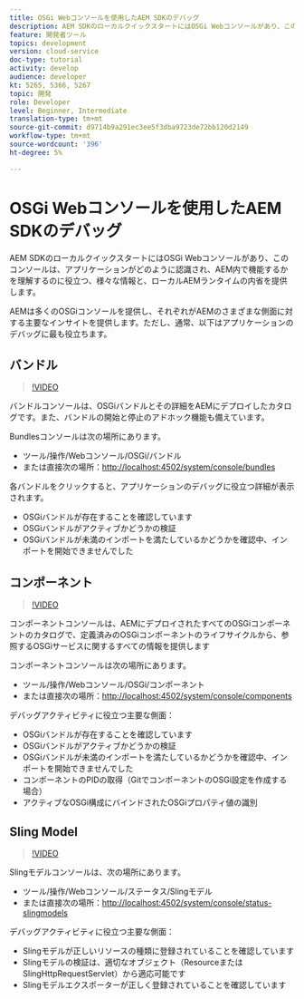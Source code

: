 ```yaml
---
title: OSGi Webコンソールを使用したAEM SDKのデバッグ
description: AEM SDKのローカルクイックスタートにはOSGi Webコンソールがあり、このコンソールは、アプリケーションがどのように認識され、AEM内で機能するかを理解するのに役立つ、様々な情報と、ローカルAEMランタイムの内省を提供します。
feature: 開発者ツール
topics: development
version: cloud-service
doc-type: tutorial
activity: develop
audience: developer
kt: 5265, 5366, 5267
topic: 開発
role: Developer
level: Beginner, Intermediate
translation-type: tm+mt
source-git-commit: d9714b9a291ec3ee5f3dba9723de72bb120d2149
workflow-type: tm+mt
source-wordcount: '396'
ht-degree: 5%

---
```



# OSGi Webコンソールを使用したAEM SDKのデバッグ

AEM SDKのローカルクイックスタートにはOSGi Webコンソールがあり、このコンソールは、アプリケーションがどのように認識され、AEM内で機能するかを理解するのに役立つ、様々な情報と、ローカルAEMランタイムの内省を提供します。

AEMは多くのOSGiコンソールを提供し、それぞれがAEMのさまざまな側面に対する主要なインサイトを提供します。ただし、通常、以下はアプリケーションのデバッグに最も役立ちます。

## バンドル

>[!VIDEO](https://video.tv.adobe.com/v/34335/?quality=12&learn=on)

バンドルコンソールは、OSGiバンドルとその詳細をAEMにデプロイしたカタログです。また、バンドルの開始と停止のアドホック機能も備えています。

Bundlesコンソールは次の場所にあります。

+ ツール/操作/Webコンソール/OSGi/バンドル
+ または直接次の場所：[http://localhost:4502/system/console/bundles](http://localhost:4502/system/console/bundles)

各バンドルをクリックすると、アプリケーションのデバッグに役立つ詳細が表示されます。

+ OSGiバンドルが存在することを確認しています
+ OSGiバンドルがアクティブかどうかの検証
+ OSGiバンドルが未満のインポートを満たしているかどうかを確認中、インポートを開始できませんでした

## コンポーネント

>[!VIDEO](https://video.tv.adobe.com/v/34336/?quality=12&learn=on)

コンポーネントコンソールは、AEMにデプロイされたすべてのOSGiコンポーネントのカタログで、定義済みのOSGiコンポーネントのライフサイクルから、参照するOSGiサービスに関するすべての情報を提供します

コンポーネントコンソールは次の場所にあります。

+ ツール/操作/Webコンソール/OSGi/コンポーネント
+ または直接次の場所：[http://localhost:4502/system/console/components](http://localhost:4502/system/console/components)

デバッグアクティビティに役立つ主要な側面：

+ OSGiバンドルが存在することを確認しています
+ OSGiバンドルがアクティブかどうかの検証
+ OSGiバンドルが未満のインポートを満たしているかどうかを確認中、インポートを開始できませんでした
+ コンポーネントのPIDの取得（GitでコンポーネントのOSGi設定を作成する場合）
+ アクティブなOSGi構成にバインドされたOSGiプロパティ値の識別

## Sling Model

>[!VIDEO](https://video.tv.adobe.com/v/34337/?quality=12&learn=on)

Slingモデルコンソールは、次の場所にあります。

+ ツール/操作/Webコンソール/ステータス/Slingモデル
+ または直接次の場所：[http://localhost:4502/system/console/status-slingmodels](http://localhost:4502/system/console/status-slingmodels)

デバッグアクティビティに役立つ主要な側面：

+ Slingモデルが正しいリソースの種類に登録されていることを確認しています
+ Slingモデルの検証は、適切なオブジェクト（ResourceまたはSlingHttpRequestServlet）から適応可能です
+ Slingモデルエクスポーターが正しく登録されていることを確認しています
